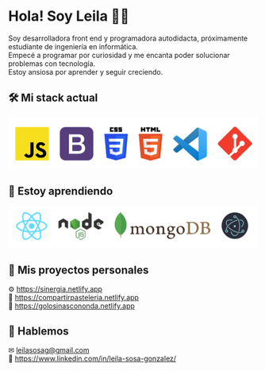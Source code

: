 # Hola! Soy Leila 👩‍💻

Soy desarrolladora front end y programadora autodidacta, próximamente estudiante de ingeniería en informática.  
Empecé a programar por curiosidad y me encanta poder solucionar problemas con tecnología.  
Estoy ansiosa por aprender y seguir creciendo.  


## 🛠 Mi stack actual
![Stack actual](https://github.com/leisosag/leisosag/blob/main/actual.png)


## 🌱 Estoy aprendiendo
![estoy aprendiendo](https://github.com/leisosag/leisosag/blob/main/aprendiendo.png)


## 🔭 Mis proyectos personales
⚙ https://sinergia.netlify.app  
🎂 https://compartirpasteleria.netlify.app  
🍭 https://golosinascononda.netlify.app


## 👋 Hablemos
✉ leilasosag@gmail.com  
🤝 https://www.linkedin.com/in/leila-sosa-gonzalez/
